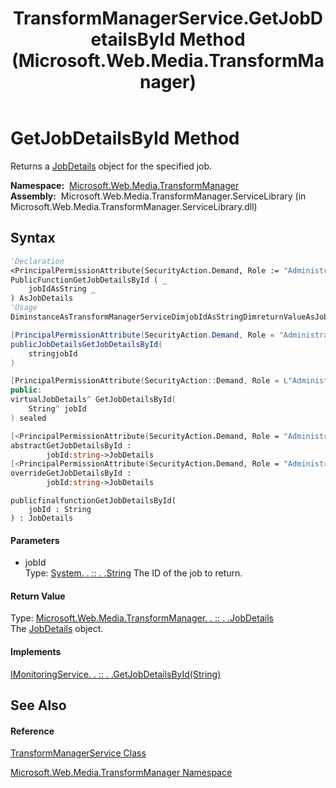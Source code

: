 ﻿---
title: TransformManagerService.GetJobDetailsById Method  (Microsoft.Web.Media.TransformManager)
TOCTitle: GetJobDetailsById Method
ms:assetid: M:Microsoft.Web.Media.TransformManager.TransformManagerService.GetJobDetailsById(System.String)
ms:mtpsurl: https://msdn.microsoft.com/en-us/library/microsoft.web.media.transformmanager.transformmanagerservice.getjobdetailsbyid(v=VS.90)
ms:contentKeyID: 35520567
ms.date: 06/14/2012
mtps_version: v=VS.90
f1_keywords:
- Microsoft.Web.Media.TransformManager.TransformManagerService.GetJobDetailsById
dev_langs:
- CSharp
- JScript
- VB
- FSharp
- c++
api_location:
- Microsoft.Web.Media.TransformManager.ServiceLibrary.dll
api_name:
- Microsoft.Web.Media.TransformManager.TransformManagerService.GetJobDetailsById
api_type:
- Managed
topic_type:
- apiref
- kbSyntax
product_family_name: VS
ROBOTS: INDEX,FOLLOW
---

# GetJobDetailsById Method

Returns a [JobDetails](jobdetails-class-microsoft-web-media-transformmanager.md) object for the specified job.

**Namespace:**  [Microsoft.Web.Media.TransformManager](microsoft-web-media-transformmanager-namespace.md)  
**Assembly:**  Microsoft.Web.Media.TransformManager.ServiceLibrary (in Microsoft.Web.Media.TransformManager.ServiceLibrary.dll)

## Syntax

``` vb
'Declaration
<PrincipalPermissionAttribute(SecurityAction.Demand, Role := "Administrators")> _
PublicFunctionGetJobDetailsById ( _
    jobIdAsString _
) AsJobDetails
'Usage
DiminstanceAsTransformManagerServiceDimjobIdAsStringDimreturnValueAsJobDetailsreturnValue = instance.GetJobDetailsById(jobId)
```

``` csharp
[PrincipalPermissionAttribute(SecurityAction.Demand, Role = "Administrators")]
publicJobDetailsGetJobDetailsById(
    stringjobId
)
```

``` c++
[PrincipalPermissionAttribute(SecurityAction::Demand, Role = L"Administrators")]
public:
virtualJobDetails^ GetJobDetailsById(
    String^ jobId
) sealed
```

``` fsharp
[<PrincipalPermissionAttribute(SecurityAction.Demand, Role = "Administrators")>]
abstractGetJobDetailsById : 
        jobId:string->JobDetails 
[<PrincipalPermissionAttribute(SecurityAction.Demand, Role = "Administrators")>]
overrideGetJobDetailsById : 
        jobId:string->JobDetails
```

``` jscript
publicfinalfunctionGetJobDetailsById(
    jobId : String
) : JobDetails
```

#### Parameters

  - jobId  
    Type: [System. . :: . .String](https://msdn.microsoft.com/en-us/library/s1wwdcbf\(v=vs.90\))  
    The ID of the job to return.  

#### Return Value

Type: [Microsoft.Web.Media.TransformManager. . :: . .JobDetails](jobdetails-class-microsoft-web-media-transformmanager.md)  
The [JobDetails](jobdetails-class-microsoft-web-media-transformmanager.md) object.  

#### Implements

[IMonitoringService. . :: . .GetJobDetailsById(String)](imonitoringservice-getjobdetailsbyid-method-microsoft-web-media-transformmanager.md)  

## See Also

#### Reference

[TransformManagerService Class](transformmanagerservice-class-microsoft-web-media-transformmanager.md)

[Microsoft.Web.Media.TransformManager Namespace](microsoft-web-media-transformmanager-namespace.md)

